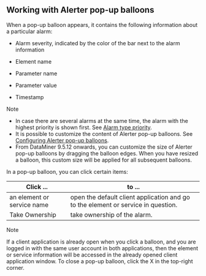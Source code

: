 ## Working with Alerter pop-up balloons

When a pop-up balloon appears, it contains the following information about a particular alarm:

- Alarm severity, indicated by the color of the bar next to the alarm information

- Element name

- Parameter name

- Parameter value

- Timestamp

> [!NOTE]
> -  In case there are several alarms at the same time, the alarm with the highest priority is shown first. See [Alarm type priority](../../part_2/alarms/Alarm_types.md#alarm-type-priority).
> -  It is possible to customize the content of Alerter pop-up balloons. See [Configuring Alerter pop-up balloons](Configuring_DMS_Alerter.md#configuring-alerter-pop-up-balloons).
> -  From DataMiner 9.5.12 onwards, you can customize the size of Alerter pop-up balloons by dragging the balloon edges. When you have resized a balloon, this custom size will be applied for all subsequent balloons.

In a pop-up balloon, you can click certain items:

| Click ...                  | to ...                                                                            |
|----------------------------|-----------------------------------------------------------------------------------|
| an element or service name | open the default client application and go to the element or service in question. |
| Take Ownership             | take ownership of the alarm.                                                      |

> [!NOTE]
> If a client application is already open when you click a balloon, and you are logged in with the same user account in both applications, then the element or service information will be accessed in the already opened client application window. To close a pop-up balloon, click the X in the top-right corner.
>
